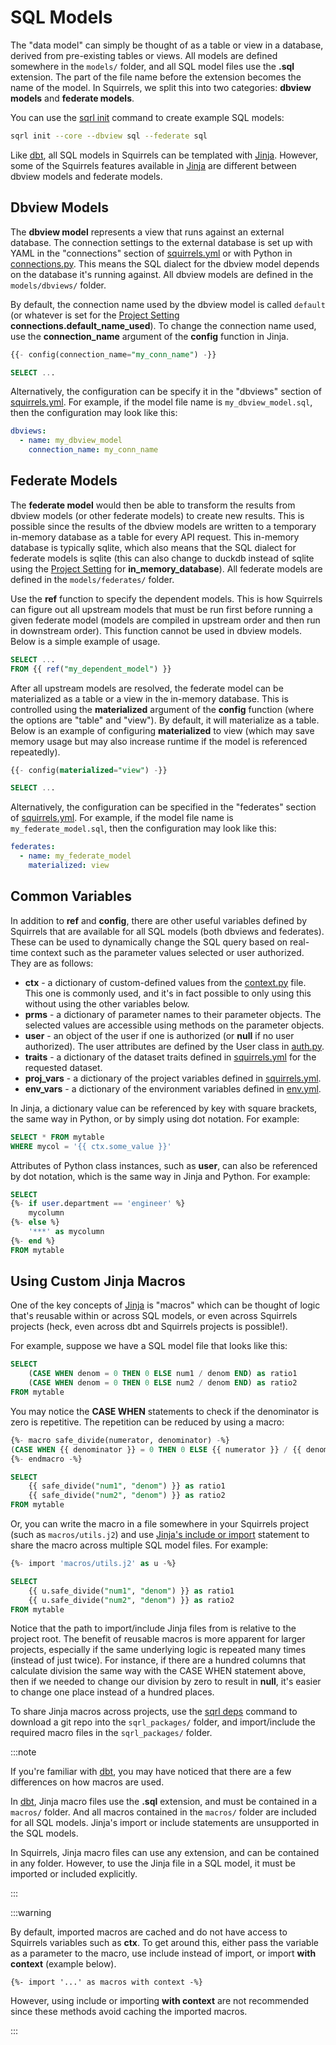 # SQL Models

The "data model" can simply be thought of as a table or view in a database, derived from pre-existing tables or views. All models are defined somewhere in the `models/` folder, and all SQL model files use the **.sql** extension. The part of the file name before the extension becomes the name of the model. In Squirrels, we split this into two categories: **dbview models** and **federate models**.

You can use the [sqrl init] command to create example SQL models:

```bash
sqrl init --core --dbview sql --federate sql
```

Like [dbt], all SQL models in Squirrels can be templated with [Jinja]. However, some of the Squirrels features available in [Jinja] are different between dbview models and federate models.

## Dbview Models

The **dbview model** represents a view that runs against an external database. The connection settings to the external database is set up with YAML in the "connections" section of [squirrels.yml] or with Python in [connections.py]. This means the SQL dialect for the dbview model depends on the database it's running against. All dbview models are defined in the `models/dbviews/` folder.

By default, the connection name used by the dbview model is called `default` (or whatever is set for the [Project Setting] **connections.default_name_used**). To change the connection name used, use the **connection_name** argument of the **config** function in Jinja.

```sql
{{- config(connection_name="my_conn_name") -}}

SELECT ...
```

Alternatively, the configuration can be specify it in the "dbviews" section of [squirrels.yml]. For example, if the model file name is `my_dbview_model.sql`, then the configuration may look like this:

```yaml
dbviews:
  - name: my_dbview_model
    connection_name: my_conn_name
```

## Federate Models

The **federate model** would then be able to transform the results from dbview models (or other federate models) to create new results. This is possible since the results of the dbview models are written to a temporary in-memory database as a table for every API request. This in-memory database is typically sqlite, which also means that the SQL dialect for federate models is sqlite (this can also change to duckdb instead of sqlite using the [Project Setting] for **in_memory_database**). All federate models are defined in the `models/federates/` folder.

Use the **ref** function to specify the dependent models. This is how Squirrels can figure out all upstream models that must be run first before running a given federate model (models are compiled in upstream order and then run in downstream order). This function cannot be used in dbview models. Below is a simple example of usage.

```sql
SELECT ...
FROM {{ ref("my_dependent_model") }}
```

After all upstream models are resolved, the federate model can be materialized as a table or a view in the in-memory database. This is controlled using the **materialized** argument of the **config** function (where the options are "table" and "view"). By default, it will materialize as a table. Below is an example of configuring **materialized** to view (which may save memory usage but may also increase runtime if the model is referenced repeatedly).

```sql
{{- config(materialized="view") -}}

SELECT ...
```

Alternatively, the configuration can be specified in the "federates" section of [squirrels.yml]. For example, if the model file name is `my_federate_model.sql`, then the configuration may look like this:

```yaml
federates:
  - name: my_federate_model
    materialized: view
```

## Common Variables

In addition to **ref** and **config**, there are other useful variables defined by Squirrels that are available for all SQL models (both dbviews and federates). These can be used to dynamically change the SQL query based on real-time context such as the parameter values selected or user authorized. They are as follows:

- **ctx** - a dictionary of custom-defined values from the [context.py] file. This one is commonly used, and it's in fact possible to only using this without using the other variables below. 
- **prms** - a dictionary of parameter names to their parameter objects. The selected values are accessible using methods on the parameter objects.
- **user** - an object of the user if one is authorized (or **null** if no user authorized). The user attributes are defined by the User class in [auth.py].
- **traits** - a dictionary of the dataset traits defined in [squirrels.yml] for the requested dataset.
- **proj_vars** - a dictionary of the project variables defined in [squirrels.yml].
- **env_vars** - a dictionary of the environment variables defined in [env.yml].

In Jinja, a dictionary value can be referenced by key with square brackets, the same way in Python, or by simply using dot notation. For example:

```sql
SELECT * FROM mytable
WHERE mycol = '{{ ctx.some_value }}'
```

Attributes of Python class instances, such as **user**, can also be referenced by dot notation, which is the same way in Jinja and Python. For example:

```sql
SELECT
{%- if user.department == 'engineer' %}
    mycolumn
{%- else %}
    '***' as mycolumn
{%- end %}
FROM mytable
```

## Using Custom Jinja Macros

One of the key concepts of [Jinja] is "macros" which can be thought of logic that's reusable within or across SQL models, or even across Squirrels projects (heck, even across dbt and Squirrels projects is possible!).

For example, suppose we have a SQL model file that looks like this:

```sql
SELECT 
    (CASE WHEN denom = 0 THEN 0 ELSE num1 / denom END) as ratio1
    (CASE WHEN denom = 0 THEN 0 ELSE num2 / denom END) as ratio2
FROM mytable
```

You may notice the **CASE WHEN** statements to check if the denominator is zero is repetitive. The repetition can be reduced by using a macro:

```sql
{%- macro safe_divide(numerator, denominator) -%}
(CASE WHEN {{ denominator }} = 0 THEN 0 ELSE {{ numerator }} / {{ denominator }} END)
{%- endmacro -%}

SELECT
    {{ safe_divide("num1", "denom") }} as ratio1
    {{ safe_divide("num2", "denom") }} as ratio2
FROM mytable
```

Or, you can write the macro in a file somewhere in your Squirrels project (such as `macros/utils.j2`) and use [Jinja's include or import](https://ttl255.com/jinja2-tutorial-part-6-include-and-import/) statement to share the macro across multiple SQL model files. For example:

```sql
{%- import 'macros/utils.j2' as u -%}

SELECT
    {{ u.safe_divide("num1", "denom") }} as ratio1
    {{ u.safe_divide("num2", "denom") }} as ratio2
FROM mytable
```

Notice that the path to import/include Jinja files from is relative to the project root. The benefit of reusable macros is more apparent for larger projects, especially if the same underlying logic is repeated many times (instead of just twice). For instance, if there are a hundred columns that calculate division the same way with the CASE WHEN statement above, then if we needed to change our division by zero to result in **null**, it's easier to change one place instead of a hundred places.

To share Jinja macros across projects, use the [sqrl deps] command to download a git repo into the `sqrl_packages/` folder, and import/include the required macro files in the `sqrl_packages/` folder.

:::note

If you're familiar with [dbt], you may have noticed that there are a few differences on how macros are used. 

In [dbt], Jinja macro files use the **.sql** extension, and must be contained in a `macros/` folder. And all macros contained in the `macros/` folder are included for all SQL models. Jinja's import or include statements are unsupported in the SQL models.

In Squirrels, Jinja macro files can use any extension, and can be contained in any folder. However, to use the Jinja file in a SQL model, it must be imported or included explicitly.

:::

:::warning

By default, imported macros are cached and do not have access to Squirrels variables such as **ctx**. To get around this, either pass the variable as a parameter to the macro, use include instead of import, or import **with context** (example below).

```
{%- import '...' as macros with context -%}
```

However, using include or importing **with context** are not recommended since these methods avoid caching the imported macros.

:::


[squirrels.yml]: ./project-file
[env.yml]: ./environcfg
[Project Setting]: ./settings
[connections.py]: ./database
[sqrl init]: ../../references/cli/init
[sqrl deps]: ../../references/cli/deps
[context.py]: ./context
[auth.py]: ./auth
[dbt]: https://docs.getdbt.com/docs/introduction
[Jinja]: https://ttl255.com/jinja2-tutorial-part-1-introduction-and-variable-substitution/
